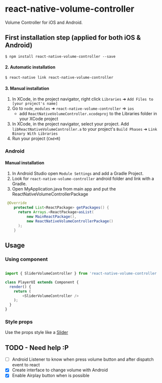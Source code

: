 # react-native-volume-controller
Volume Controller for iOS and Android.

## First installation step (applied for both iOS & Android)

`$ npm install react-native-volume-controller --save`

#### 2. Automatic installation

`$ react-native link react-native-volume-controller`

#### 3. Manual installation

1. In XCode, in the project navigator, right click `Libraries` ➜ `Add Files to [your project's name]`
2. Go to `node_modules` ➜ `react-native-volume-controller` => `ios`
   - add `ReactNativeVolumeController.xcodeproj` to the Libraries folder in your XCode project
3. In XCode, in the project navigator, select your project. Add `libReactNativeVolumeController.a` to your project's `Build Phases` ➜ `Link Binary With Libraries`
4. Run your project (`Cmd+R`)

### Android

#### Manual installation

1. In Android Studio open `Module Settings` and add a Gradle Project.
2. Look for `react-native-volume-controller` android folder and link with a Gradle.
3. Open MyApplication.java from main app and put the ReactNativeVolumeControllerPackage

```java
 @Override
    protected List<ReactPackage> getPackages() {
      return Arrays.<ReactPackage>asList(
          new MainReactPackage(),
          new ReactNativeVolumeControllerPackage()
      );
    }
```

## Usage

### Using component

```javascript

import { SliderVolumeController } from 'react-native-volume-controller';

class PlayerUI extends Component {
  render() {
    return (
        <SliderVolumeController />
    );
  }
}
```

### Style props

Use the props style like a [Slider](https://facebook.github.io/react-native/docs/slider.htmllike)

## TODO - Need help :P

- [ ] Android Listener to know when press volume button and after dispatch event to react
- [X] Create interface to change volume with Android
- [X] Enable Airplay button when is possible
